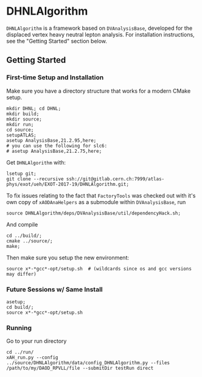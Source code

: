 # DHNLAlgorithm

`DHNLAlgorithm` is a framework based on `DVAnalysisBase`, 
developed for the displaced vertex heavy neutral lepton analysis. 
For installation instructions, see the "Getting Started" section below.

## Getting Started

### First-time Setup and Installation

Make sure you have a directory structure that works for a modern CMake setup.

```
mkdir DHNL; cd DHNL; 
mkdir build; 
mkdir source; 
mkdir run; 
cd source;
setupATLAS;
asetup AnalysisBase,21.2.95,here;
# you can use the following for slc6:
# asetup AnalysisBase,21.2.75,here;
```

Get `DHNLAlgorithm` with:

```
lsetup git; 
git clone --recursive ssh://git@gitlab.cern.ch:7999/atlas-phys/exot/ueh/EXOT-2017-19/DHNLAlgorithm.git;
```

To fix issues relating to the fact that `FactoryTools` was checked out with it's own copy of `xAODAnaHelpers` as a submodule within `DVAnalysisBase`, run
```
source DHNLAlgorithm/deps/DVAnalysisBase/util/dependencyHack.sh;
```

And compile

```
cd ../build/; 
cmake ../source/;
make; 
```

Then make sure you setup the new environment:

```
source x*-*gcc*-opt/setup.sh  # (wildcards since os and gcc versions may differ)
```

### Future Sessions w/ Same Install

```
asetup;
cd build/; 
source x*-*gcc*-opt/setup.sh 
```
### Running

Go to your run directory

```
cd ../run/
xAH_run.py --config ../source/DHNLAlgorithm/data/config_DHNLAlgorithm.py --files /path/to/my/DAOD_RPVLL/file --submitDir testRun direct
```

